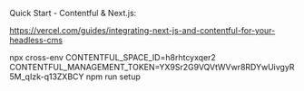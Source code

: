 Quick Start - Contentful & Next.js:

https://vercel.com/guides/integrating-next-js-and-contentful-for-your-headless-cms



npx cross-env CONTENTFUL_SPACE_ID=h8rhtcyxqer2 CONTENTFUL_MANAGEMENT_TOKEN=YX9Sr2G9VQVtWVwr8RDYwUivgyR5M_qIzk-q13ZXBCY npm run setup
